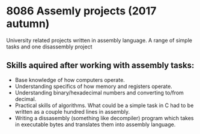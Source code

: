 # 8086 Assemly projects (2017 autumn)
University related projects written in assembly language. A range of simple tasks and one disassembly project

## Skills aquired after working with assembly tasks:

- Base knowledge of how computers operate.
- Understanding specifics of how memory and registers operate.
- Understanding binary/hexadecimal numbers and converting to/from decimal.
- Practical skills of algorithms. What could be a simple task in C had to be written as a couple hundred lines in assembly.
- Writing a dissasembly (something like decompiler) program which takes in executable bytes and translates them into assembly language.
